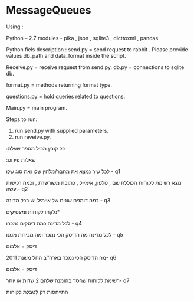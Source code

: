 # MessageQueues

Using :

Python – 2.7 
modules  - pika , json , sqlite3 , dicttoxml , pandas

Python fiels description :
send.py = send request to rabbit . Please provide values db_path and data_format inside the script.

Receive.py = receive request from send.py.
db.py = connections to sqlite db.

format.py = methods returning format type.

questions.py = hold queries related  to questions.

Main.py = main program. 


Steps to run:
1) run send.py with supplied parameters.
2) run reveive.py.


 
 
  :כל קובץ מכיל מספר שאלה 

:שאלות פירוט

לכל שיר נמצא את מחבר/מלחין שלו ואת סוג שלו  - q1

 מצא רשימת לקוחות הכוללת שם , טלפון, אימייל , כתובת משורשרת , וכמה רכישות עשה.- q2  

כמה דומנים שונים של איימיל יש בכל מדינה  - q3

נלקחו לקוחות ומעסיקים*

לכל מדינה כמה דיסקים נמכרו - q4

לכל מדינה מה הדיסק הכי נמכר ומה מכירות ממנו  - q5

דיסק = אלבום

   מה הדיסק הכי נמכר בארה’’ב החל משנת 2011- q6
   
דיסק = אלבום

 רשימת לקוחות שחסר בהזמנה שלהם 2 שדות או יותר- q7
 
התייחסות רק לטבלת לקוחות


